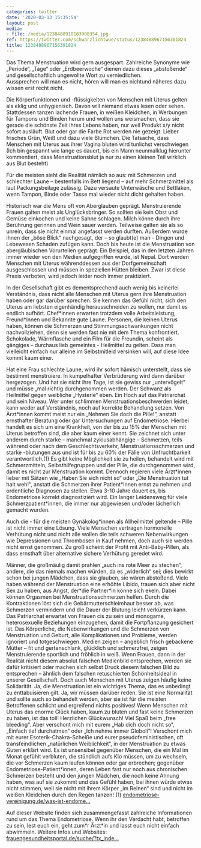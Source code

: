 ```yaml
---
categories: twitter
date: '2020-03-13 15:35:54'
layout: post
media:
- file: /media/1238488918103908354.jpg
ref: https://twitter.com/schwarzlichtwue/status/1238488967156301824
title: 1238488967156301824
---
```

Das Thema Menstruation wird gern ausgespart. Zahlreiche Synonyme wie „Periode“, „Tage“ oder „Erdbeerwoche“ dienen dazu dieses „abstoßende“ und gesellschaftlich ungewollte Wort zu verniedlichen.  
Aussprechen will man es nicht, hören will man es nichtund näheres dazu wissen erst recht nicht. 

Die Körperfunktionen und -flüssigkeiten von Menschen mit Uterus gelten als eklig und unhygienisch. Davon will niemand etwas lesen oder sehen. 
Stattdessen tanzen lachende Frauen, in weißen Kleidchen, in Werbungen für Tampons und Binden herum und wollen uns weismachen, dass sie gerade die schönste Zeit ihres Lebens haben, nur weil Produkt x/y nicht sofort ausläuft. Blut oder gar die Farbe Rot werden nie gezeigt. 
Lieber frisches Grün, Weiß und dazu viele Blümchen. Die Tatsache, dass Menschen mit Uterus aus ihrer Vagina bluten wird tunlichst verschwiegen (Ich bin gespannt wie lange es dauert, bis ein Mann neunmalklug hierunter kommentiert, dass Menstruationsblut ja nur zu einen kleinen 
Teil wirklich aus Blut besteht)

Für die meisten sieht die Realität nämlich so aus: mit Schmerzen und schlechter Laune – bestenfalls im Bett liegend – auf mehr Schmerzmittel als laut Packungsbeilage zulässig. Dazu versaute Unterwäsche und Bettlaken, wenn Tampon, Binde oder Tasse 
mal wieder nicht dicht gehalten haben. 



Historisch war die Mens oft von Aberglauben geprägt. Menstruierende Frauen galten meist als Unglücksbringer. So sollten sie kein Obst und Gemüse einkochen und keine Sahne schlagen. 
Milch könne durch ihre Berührung gerinnen und Wein sauer werden. Teilweise galten sie als so unrein, dass sie nicht einmal angefasst werden durften. Außerdem wurde ihnen der „böse Blick“ nachgesagt, der – so glaubt(e) man -  Dingen und Lebewesen Schaden zufügen kann. 
Doch bis heute ist die Menstruation von abergläubischen Vorurteilen geprägt. Ein Beispiel, das in den letzten Jahren immer wieder von den Medien aufgegriffen wurde, ist Nepal. Dort werden Menschen mit Uterus währenddessen aus der Dorfgemeinschaft ausgeschlossen und müssen in 
speziellen Hütten bleiben. Zwar ist diese Praxis verboten, wird jedoch leider noch immer praktiziert. 



In der Gesellschaft gibt es dementsprechend auch wenig bis keinerlei Verständnis, dass nicht alle Menschen mit Uterus gern ihre Menstruation haben oder gar darüber sprechen. 
Sie kennen das Gefühl nicht, sich den Uterus am liebsten eigenhändig herausschneiden zu wollen, nur damit es endlich aufhört. Chef\*innen erwarten trotzdem volle Arbeitsleistung, Freund\*innen und Bekannte gute Laune. Personen, die keinen Uterus haben, können die Schmerzen und 
Stimmungsschwankungen nicht nachvollziehen, denn sie werden fast nie mit dem Thema konfrontiert. Schokolade, Wärmflasche und ein Film für die Freundin, scheint als gängiges – durchaus lieb gemeintes - Heilmittel zu gelten. 
Dass man vielleicht einfach nur alleine im Selbstmitleid versinken will, auf diese Idee kommt kaum einer. 

Hat eine Frau schlechte Laune, wird ihr sofort hämisch unterstellt, dass sie bestimmt menstruiere. In kumpelhafter Verbrüderung wird dann darüber hergezogen. 
Und hat sie nicht ihre Tage, ist sie gewiss nur „untervögelt“ und müsse „mal richtig durchgenommen werden. Der Schwanz als Heilmittel gegen weibliche „Hysterie“ eben.  Ein Hoch auf das Patriarchat und sein Niveau. 
Wer unter schlimmen Menstruationsbeschwerden leidet, kann weder auf Verständnis, noch auf korrekte Behandlung setzen. Von Ärzt\*innen kommt meist nur ein „Nehmen Sie doch die Pille!“, anstatt ernsthafter Beratung oder gar Untersuchungen auf Endometriose. 
Hierbei handelt es sich um eine Krankheit, von der bis zu 15% der Menschen mit Uterus betroffen sind, die aber kaum einer kennt. Sie zeichnet sich unter anderem durch starke – manchmal zyklusabhängige – Schmerzen, teils während oder nach dem Geschlechtsverkehr, 
Menstruationsschmerzen und starke -blutungen aus und ist für bis zu 60% der Fälle von Unfruchtbarkeit verantwortlich.(1) Es gibt keine Möglichkeit sie zu heilen, behandelt wird mit Schmerzmitteln, Selbsthilfegruppen und der Pille, die durchgenommen wird, damit es nicht zur 
Menstruation kommt. Dennoch regieren viele Ärzt\*innen lieber mit Sätzen wie „Haben Sie sich nicht so“ oder „Die Menstruation tut halt weh!“, anstatt die Schmerzen ihrer Patient\*innen ernst zu nehmen und ordentliche Diagnosen zu stellen. Etwa 3-10 Jahre dauert es, bis Endometriose 
korrekt diagnostiziert wird. Ein langer Leidensweg für viele Schmerzpatient\*innen, die immer nur abgewiesen und/oder lächerlich gemacht wurden. 

Auch die - für die meisten Gynäkolog\*innen als Allheilmittel geltende – Pille ist nicht immer eine Lösung. 
Viele Menschen vertragen hormonelle Verhütung nicht und nicht alle wollen die teils schweren Nebenwirkungen wie Depressionen und Thrombosen in Kauf nehmen, doch auch sie werden nicht ernst genommen. 
Zu groß scheint der Profit mit Anti-Baby-Pillen, als dass ernsthaft über alternative sichere Verhütung geredet wird.  



Männer, die großmäulig damit prahlen „auch ins rote Meer zu stechen“, andere, die das niemals machen würden, da es „widerlich“ sei; 
dies bewirkt schon bei jungen Mädchen, dass sie glauben, sie wären abstoßend. Viele haben während der Menstruation eine erhöhte Libido, trauen sich aber nicht Sex zu haben, aus Angst, der\*die Partner\*in könne sich ekeln. 
Dabei können Orgasmen bei Menstruationsschmerzen helfen. Durch die Kontraktionen löst sich die Gebärmutterschleimhaut besser ab, was Schmerzen vermindern und die Dauer der Blutung leicht verkürzen kann. 
Das Patriarchat erwartet von Frauen cis zu sein und monogame, heterosexuelle Beziehungen einzugehen, damit die Fortpflanzung gesichert ist. Das Körperliche, die Nebenwirkungen und die Schmerzen von Menstruation und Geburt, alle Komplikationen und Probleme, werden ignoriert und 
totgeschwiegen. Medien zeigen – angeblich frisch gebackene Mütter – fit und gertenschlank, glücklich und schmerzfrei, zeigen Menstruierende sportlich und fröhlich in weiß. Wenn Frauen, dann in der Realität nicht diesem absolut falschen Medienbild entsprechen, 
werden sie dafür kritisiert oder machen sich selbst Druck diesem falschen Bild zu entsprechen – ähnlich dem falschen retuschierten Schönheitsideal in unserer Gesellschaft. 
Doch auch Menschen mit Uterus zeigen häufig keine Solidarität. Ja, die Menstruation ist ein wichtiges Thema, das es unbedingt zu enttabuisieren gilt. Ja, wir müssen darüber reden. 
Sie ist eine Normalität und sollte auch so behandelt werden, aber sie ist für die meisten Betroffenen schlicht und ergreifend nichts positives! Wenn Menschen mit Uterus das enorme Glück haben, kaum zu bluten und fast keine Schmerzen zu haben, ist das toll! 
Herzlichen Glückwunsch! Viel Spaß beim „free bleeding“. Aber verschont mich mit eurem „Hab dich doch nicht so“, „Einfach tief durchatmen“ oder „Ich nehme immer Globoli“! 
Verschont mich mit eurer Esoterik-Chakra-Scheiße und eurer pseudofeministischen, oft transfeindlichen „natürlichen Weiblichkeit“, in der Menstruation zu etwas Guten erklärt wird. 
Es ist unsensibel gegenüber Menschen, die ein Mal im Monat gefühlt verbluten, die stündlich aufs Klo müssen, um zu wechseln, die vor Schmerzen kaum laufen können oder gar erbrechen; gegenüber Endometriose-Patient\*innen, deren Leben fast nur noch aus chronischen Schmerzen besteht 
und den jungen Mädchen, die noch keine Ahnung haben, was auf sie zukommt und das Gefühl haben, bei ihnen würde etwas nicht stimmen, weil sie nicht mit ihrem Körper „im Reinen“ sind und nicht im weißen Kleidchen durch den Regen tanzen! 
(1) [endometriose-vereinigung.de/was-ist-endome…](https://www.endometriose-vereinigung.de/was-ist-endometriose.html) 

Auf dieser Website finden sich zusammengefasst zahlreiche Informationen rund um das Thema Endometriose. Wenn ihr den Verdacht habt, betroffen zu sein, lest euch ein, geht zum\*r Ärzt\*in und lasst euch nicht einfach abwimmeln. 
Weitere Infos und Websites: [frauengesundheitsportal.de/suche/?tx_inde…](https://www.frauengesundheitsportal.de/suche/?tx_indexedsearch_pi2%5Baction%5D=search&tx_indexedsearch_pi2%5Bcontroller%5D=Search) 